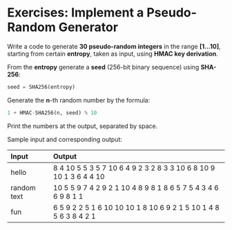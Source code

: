 # Exercises: Implement a Pseudo-Random Generator

Write a code to generate **30 pseudo-random integers** in the range **\[1...10\]**, starting from certain **entropy**, taken as input, using **HMAC key derivation**.

From the **entropy** generate a **seed** \(256-bit binary sequence\) using **SHA-256**:

```py
seed = SHA256(entropy)
```

Generate the **n**-th random number by the formula:

```py
1 + HMAC-SHA256(n, seed) % 10
```

Print the numbers at the output, separated by space.

Sample input and corresponding output:

| **Input** | **Output** |
| :--- | :--- |
| hello | 8 4 10 5 5 3 5 7 10 6 4 9 2 3 2 8 3 3 10 6 8 10 9 10 1 3 6 4 4 10 |
| random text | 10 5 5 9 7 4 2 9 2 1 10 4 8 9 8 1 8 6 5 7 5 4 3 4 6 6 9 8 1 1 |
| fun | 6 5 9 2 2 5 1 6 10 10 10 1 8 10 6 9 2 1 5 10 1 4 8 5 6 3 8 4 2 1 |
